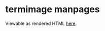 # termimage manpages

Viewable as rendered HTML [here](https://rawcdn.githack.com/nabijaczleweli/termimage/man/termimage.1.html).
